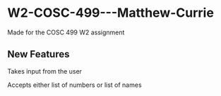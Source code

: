 # W2-COSC-499---Matthew-Currie
Made for the COSC 499 W2 assignment

## New Features
Takes input from the user

Accepts either list of numbers or list of names
